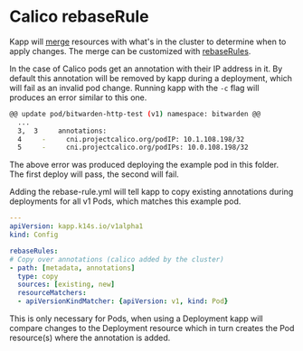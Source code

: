 # Calico rebaseRule

Kapp will [merge](https://github.com/k14s/kapp/blob/develop/docs/merge-method.md) resources
with what's in the cluster to determine when to apply changes. The merge can be customized
with [rebaseRules](https://github.com/k14s/kapp/blob/develop/docs/config.md).

In the case of Calico pods get an annotation with their IP address in it. By default this
annotation will be removed by kapp during a deployment, which will fail as an invalid pod
change. Running kapp with the `-c` flag will produces an error similar to this one.

```bash
@@ update pod/bitwarden-http-test (v1) namespace: bitwarden @@
  ...
  3,  3     annotations:
  4     -     cni.projectcalico.org/podIP: 10.1.108.198/32
  5     -     cni.projectcalico.org/podIPs: 10.0.108.198/32
```

The above error was produced deploying the example pod in this folder. The first deploy will
pass, the second will fail.

Adding the rebase-rule.yml will tell kapp to copy existing annotations during deployments for
all v1 Pods, which matches this example pod.
```yaml
---
apiVersion: kapp.k14s.io/v1alpha1
kind: Config

rebaseRules:
# Copy over annotations (calico added by the cluster)
- path: [metadata, annotations]
  type: copy
  sources: [existing, new]
  resourceMatchers:
  - apiVersionKindMatcher: {apiVersion: v1, kind: Pod}
```

This is only necessary for Pods, when using a Deployment kapp will compare changes to the
Deployment resource which in turn creates the Pod resource(s) where the annotation is added.
